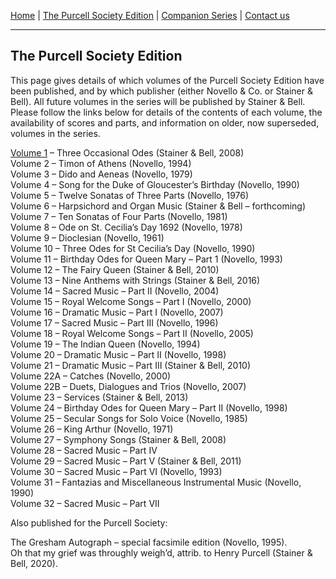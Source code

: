 [Home](/index.md)  |  [The Purcell Society Edition](/purcell-society-edition.md)  |  [Companion Series](/purcell-society-companion-series.md)  |  [Contact us](/contact-us.md)

***  

## The Purcell Society Edition

This page gives details of which volumes of the Purcell Society Edition have been published, and by which publisher (either Novello & Co. or Stainer & Bell). All future volumes in the series will be published by Stainer & Bell.  Please follow the links below for details of the contents of each volume, the availability of scores and parts, and information on older, now superseded, volumes in the series.  

[Volume 1](/purcell-society-edition/vol-1.md) – Three Occasional Odes (Stainer & Bell, 2008)    
Volume 2 – Timon of Athens (Novello, 1994)  
Volume 3 – Dido and Aeneas (Novello, 1979)  
Volume 4 – Song for the Duke of Gloucester’s Birthday (Novello, 1990)  
Volume 5 – Twelve Sonatas of Three Parts (Novello, 1976)  
Volume 6 – Harpsichord and Organ Music (Stainer & Bell – forthcoming)  
Volume 7 – Ten Sonatas of Four Parts (Novello, 1981)  
Volume 8 – Ode on St. Cecilia’s Day 1692 (Novello, 1978)  
Volume 9 – Dioclesian (Novello, 1961)  
Volume 10 – Three Odes for St Cecilia’s Day (Novello, 1990)  
Volume 11 – Birthday Odes for Queen Mary – Part 1 (Novello, 1993)  
Volume 12 – The Fairy Queen (Stainer & Bell, 2010)  
Volume 13 – Nine Anthems with Strings (Stainer & Bell, 2016)  
Volume 14 – Sacred Music – Part II (Novello, 2004)  
Volume 15 – Royal Welcome Songs – Part I (Novello, 2000)  
Volume 16 – Dramatic Music – Part I (Novello, 2007)  
Volume 17 – Sacred Music – Part III (Novello, 1996)  
Volume 18 – Royal Welcome Songs – Part II (Novello, 2005)  
Volume 19 – The Indian Queen (Novello, 1994)  
Volume 20 – Dramatic Music – Part II (Novello, 1998)  
Volume 21 – Dramatic Music – Part III (Stainer & Bell, 2010)  
Volume 22A – Catches (Novello, 2000)  
Volume 22B – Duets, Dialogues and Trios (Novello, 2007)  
Volume 23 – Services (Stainer & Bell, 2013)  
Volume 24 – Birthday Odes for Queen Mary – Part II (Novello, 1998)  
Volume 25 – Secular Songs for Solo Voice (Novello, 1985)  
Volume 26 – King Arthur (Novello, 1971)  
Volume 27 – Symphony Songs (Stainer & Bell, 2008)  
Volume 28 – Sacred Music – Part IV  
Volume 29 – Sacred Music – Part V (Stainer & Bell, 2011)  
Volume 30 – Sacred Music – Part VI (Novello, 1993)  
Volume 31 – Fantazias and Miscellaneous Instrumental Music (Novello, 1990)  
Volume 32 – Sacred Music – Part VII  

Also published for the Purcell Society:  

The Gresham Autograph – special facsimile edition (Novello, 1995).  
Oh that my grief was throughly weigh’d, attrib. to Henry Purcell (Stainer & Bell, 2020).
